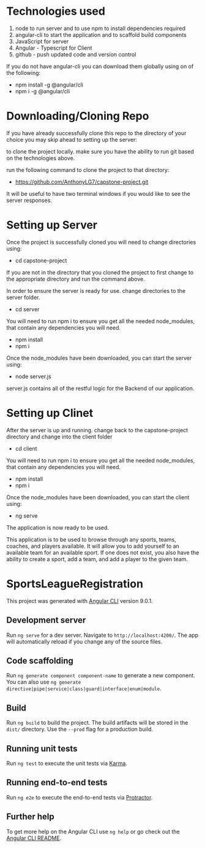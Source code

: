 <!-- Getting started -->

# Technologies used

1. node to run server and to use npm to install dependencies required
2. angular-cli to start the application and to scaffold build components
3. JavaScript for server
4. Angular - Typescript for Client
5. github - push updated code and version control

If you do not have angular-cli you can download them globally using on of the following:

- npm install -g @angular/cli
- npm i -g @angular/cli

# Downloading/Cloning Repo

If you have already successfully clone this repo to the directory of your choice you may skip ahead to setting up the server:

to clone the project locally. make sure you have the ability to run git based on the technologies above.

run the following command to clone the project to that directory:

- https://github.com/AnthonyLG7/capstone-project.git

It will be useful to have two terminal windows if you would like to see the server responses.

<!-- Setting up the Server-->

# Setting up Server

Once the project is successfully cloned you will need to change directories using:

- cd capstone-project

If you are not in the directory that you cloned the project to first change to the appropriate directory and run the command above.

In order to ensure the server is ready for use. change directories to the server folder.

- cd server

You will need to run npm i to ensure you get all the needed node_modules, that contain any dependencies you will need.

- npm install
- npm i

Once the node_modules have been downloaded, you can start the server using:

- node server.js

server.js contains all of the restful logic for the Backend of our application.

<!-- Setting up the Client -->

# Setting up Clinet

After the server is up and running. change back to the capstone-project directory and change into the client folder

- cd client

You will need to run npm i to ensure you get all the needed node_modules, that contain any dependencies you will need.

- npm install
- npm i

Once the node_modules have been downloaded, you can start the client using:

- ng serve

The application is now ready to be used.

<!-- About the application -->

This application is to be used to browse through any sports, teams, coaches, and players available. It will allow you to add yourself to an available team for an available sport. If one does not exist, you also have the ability to create a sport, add a team, and add a player to the given team.

<!-- Angular client assistance -->

# SportsLeagueRegistration

This project was generated with [Angular CLI](https://github.com/angular/angular-cli) version 9.0.1.

## Development server

Run `ng serve` for a dev server. Navigate to `http://localhost:4200/`. The app will automatically reload if you change any of the source files.

## Code scaffolding

Run `ng generate component component-name` to generate a new component. You can also use `ng generate directive|pipe|service|class|guard|interface|enum|module`.

## Build

Run `ng build` to build the project. The build artifacts will be stored in the `dist/` directory. Use the `--prod` flag for a production build.

## Running unit tests

Run `ng test` to execute the unit tests via [Karma](https://karma-runner.github.io).

## Running end-to-end tests

Run `ng e2e` to execute the end-to-end tests via [Protractor](http://www.protractortest.org/).

## Further help

To get more help on the Angular CLI use `ng help` or go check out the [Angular CLI README](https://github.com/angular/angular-cli/blob/master/README.md).
